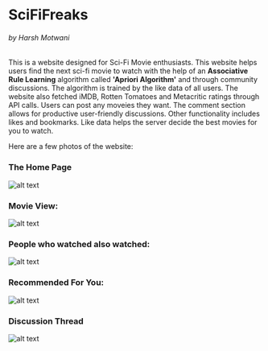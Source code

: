 # SciFiFreaks
<h6>by Harsh Motwani</h6>
This is a website designed for Sci-Fi Movie enthusiasts. This website helps users find the next sci-fi movie to watch with the help of an <b>Associative Rule Learning</b> algorithm called <b>'Apriori Algorithm'</b> and through community discussions. The algorithm is trained by the like data of all users.
The website also fetched iMDB, Rotten Tomatoes and Metacritic ratings through API calls. Users can post any moveies they want. The comment section allows for productive user-friendly discussions. Other functionality includes likes and bookmarks. Like data helps the server decide the best movies for you to watch.

Here are a few photos of the website:

<h3>The Home Page</h3>

![alt text](https://i.imgur.com/K0mloaK.png)

<h3>Movie View:</h3>

![alt text](https://i.imgur.com/WFeTJkt.png)

<h3>People who watched also watched:</h3>

![alt text](https://i.imgur.com/2I1zbK0.png)

<h3>Recommended For You:</h3>

![alt text](https://i.imgur.com/MT47nkS.png)

<h3>Discussion Thread</h3>

![alt text](https://i.imgur.com/TU4ezwk.png)
